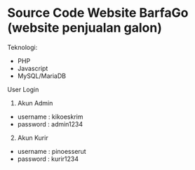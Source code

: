 # Source Code Website BarfaGo (website penjualan galon)
Teknologi:
- PHP
- Javascript
- MySQL/MariaDB

User Login
1. Akun Admin
- username  : kikoeskrim
- password : admin1234

2. Akun Kurir
- username : pinoesserut
- password : kurir1234
